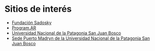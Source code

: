 # Sitios de interés
* [Fundación Sadosky](http://www.fundacionsadosky.org.ar/)
* [Program.AR](http://www.fundacionsadosky.org.ar/programas/programar/)
* [Universidad Nacional de la Patagonia San Juan Bosco](http://www.unp.edu.ar)
* [Sede Puerto Madryn de la Universidad Nacional de la Patagonia San Juan Bosco](http://www.madryn.unp.edu.ar/)
